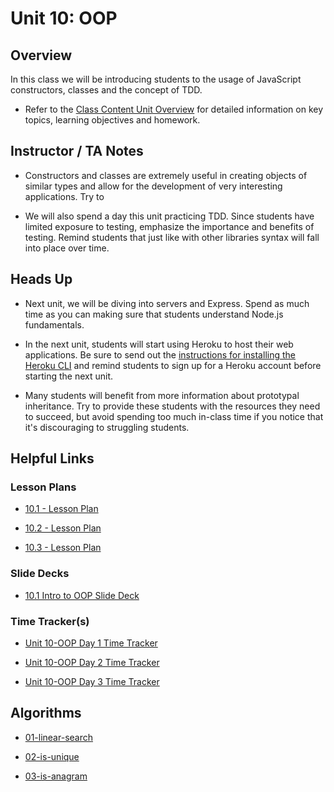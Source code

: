 # Unit 10: OOP

## Overview

In this class we will be introducing students to the usage of JavaScript constructors, classes and the concept of TDD.

  * Refer to the [Class Content Unit Overview](../../../01-Class-Content/10-OOP/README.md) for detailed information on key topics, learning objectives and homework.

## Instructor / TA Notes

* Constructors and classes are extremely useful in creating objects of similar types and allow for the development of very interesting applications. Try to 

* We will also spend a day this unit practicing TDD. Since students have limited exposure to testing, emphasize the importance and benefits of testing. Remind students that just like with other libraries syntax will fall into place over time.

## Heads Up

* Next unit, we will be diving into servers and Express. Spend as much time as you can making sure that students understand Node.js fundamentals. 

* In the next unit, students will start using Heroku to host their web applications. Be sure to send out the [instructions for installing the Heroku CLI](../../../01-Class-Content/10-OOP/04-Supplemental/heroku-install.md) and remind students to sign up for a Heroku account before starting the next unit. 

* Many students will benefit from more information about prototypal inheritance. Try to provide these students with the resources they need to succeed, but avoid spending too much in-class time if you notice that it's discouraging to struggling students.

## Helpful Links

### Lesson Plans

  * [10.1 - Lesson Plan](01-Day_Intro-OOP/10.1-LESSON-PLAN.md)

  * [10.2 - Lesson Plan](02-Test_Driven_Development/10.2-LESSON-PLAN.md)

  * [10.3 - Lesson Plan](03-Day_ES6-Classes/10.3-LESSON-PLAN.md)

### Slide Decks

  * [10.1 Intro to OOP Slide Deck](https://docs.google.com/presentation/d/1k9lO6jSIGGYNRDKULu6O1glKQzyvaPTIkRSRnIWbbqg/edit?usp=sharing)

### Time Tracker(s)

  * [Unit 10-OOP Day 1 Time Tracker](https://docs.google.com/spreadsheets/d/1CNxSteNsyZNA2sdBtMe_skC5Ilaew-KHB8K4F8XysV0/edit?usp=sharing)

  * [Unit 10-OOP Day 2 Time Tracker](https://docs.google.com/spreadsheets/d/1JjwCYWyW_cclj4VaWPol4IVudyp4jNGR057ugv_0znQ/edit?usp=sharing)

  * [Unit 10-OOP Day 3 Time Tracker](https://docs.google.com/spreadsheets/d/1YYa3rL0qrOfCHIho7RVov6xCN6p84Xl5Aos9TS8WRCE/edit?usp=sharing)

## Algorithms

  * [01-linear-search](../../../01-Class-Content/10-OOP/03-Algorithms/01-linear-search)

  * [02-is-unique](../../../01-Class-Content/10-OOP/03-Algorithms/02-is-unique)

  * [03-is-anagram](../../../01-Class-Content/10-OOP/03-Algorithms/03-is-anagram)
